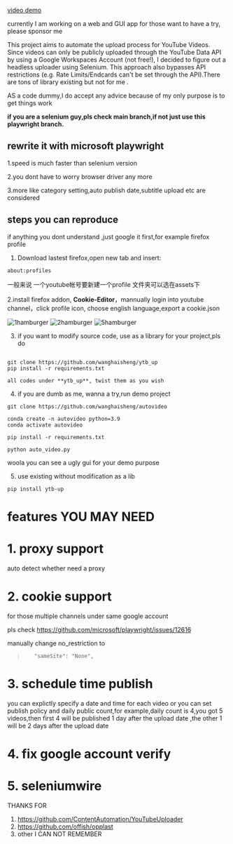 
[video demo](https://youtu.be/IXaEQG1BCkw)

currently  I am working on a web and GUI app for those want to have a try, please sponsor me


This project aims to automate the upload process for YouTube Videos. Since videos can only be publicly uploaded through the YouTube Data API by using a Google Workspaces Account (not free!), I decided to figure out a headless uploader using Selenium. This approach also bypasses API restrictions (e.g. Rate Limits/Endcards can't be set through the API).There are tons of library existing  but not for me .

AS a code dummy,I do accept any advice because of my only purpose is to get things work

**if you are a selenium guy,pls check  main branch,if not just use this playwright branch.**

## rewrite it with microsoft playwright

1.speed is much  faster than selenium version

2.you dont have to worry browser driver any more 

3.more like category setting,auto publish date,subtitle upload etc are considered


## steps you can reproduce 
if anything you dont understand ,just google it first,for example  firefox profile

1. Download lastest firefox,open new tab and insert:    
```
about:profiles
```
一般来说 一个youtube帐号要新建一个profile
文件夹可以选在assets下

2.install firefox addon, **Cookie-Editor**，mannually login into youtube channel，click profile icon, choose english language,export a  cookie.json 

![1hamburger](https://user-images.githubusercontent.com/2363295/167280864-7f8fe860-7258-4267-8e54-a8f0a4eb870b.png)
![2hamburger](https://user-images.githubusercontent.com/2363295/167280866-521fbc81-8c30-4b5d-b7db-6e1c4549f2e6.png)
![5hamburger](https://user-images.githubusercontent.com/2363295/167280869-5e01a666-f10e-4620-b6c5-a12bfe2c25fb.png)





3. if you want to modify source code, use as a library for your project,pls do    
```

git clone https://github.com/wanghaisheng/ytb_up
pip install -r requirements.txt

all codes under **ytb_up**, twist them as you wish

```
4. if you are dumb as me, wanna a try,run demo project
```
git clone https://github.com/wanghaisheng/autovideo

conda create -n autovideo python=3.9
conda activate autovideo

pip install -r requirements.txt

python auto_video.py
```

woola  you can see a ugly gui  for your demo purpose

5. use existing without modification as a lib
```
pip install ytb-up
```


# features YOU MAY NEED

# 1. proxy support
auto detect whether need a proxy 

# 2. cookie support
for those multiple channels under same google account


pls check 
https://github.com/microsoft/playwright/issues/12616

manually change no_restriction to

>        "sameSite": "None",


# 3. schedule time publish

you can explictly specify a date and time for each video or you can set publish policy and daily public count,for example,daily count is 4,you got 5 videos,then first 4 will be published 1 day after the upload date ,the other 1 will be 2 days after the upload date
# 4. fix google account verify

# 5. seleniumwire

THANKS FOR 
1. https://github.com/ContentAutomation/YouTubeUploader
2. https://github.com/offish/opplast
3. other I CAN NOT REMEMBER

